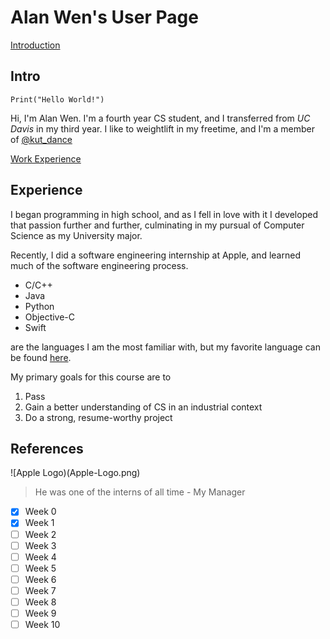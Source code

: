 # Alan Wen's User Page

[Introduction](#intro)

## Intro

```
Print("Hello World!")
```

Hi, I'm Alan Wen. I'm a fourth year CS student, and I transferred from *UC Davis* in my third year. I like to weightlift in my freetime, and I'm a member of [@kut_dance](https://www.instagram.com/kut_dance/)

[Work Experience](#Experience)

## Experience

I began programming in high school, and as I fell in love with it I developed that passion further and further, culminating in my pursual of Computer Science as my University major. 

Recently, I did a software engineering internship at Apple, and learned much of the software engineering process.

- C/C++
- Java
- Python
- Objective-C
- Swift

are the languages I am the most familiar with, but my favorite language can be found [here](README.md).

My primary goals for this course are to 

1. Pass
2. Gain a better understanding of CS in an industrial context
3. Do a strong, resume-worthy project

## References
![Apple Logo)(Apple-Logo.png)
> He was one of the interns of all time - My Manager

- [x] Week 0
- [x] Week 1
- [ ] Week 2
- [ ] Week 3
- [ ] Week 4
- [ ] Week 5
- [ ] Week 6
- [ ] Week 7
- [ ] Week 8
- [ ] Week 9
- [ ] Week 10
